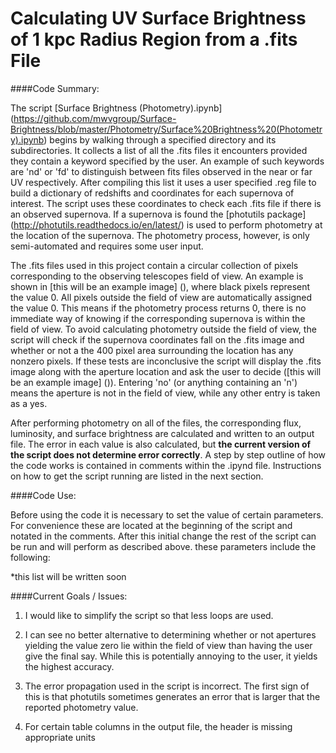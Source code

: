 # Calculating UV Surface Brightness of 1 kpc Radius Region from a .fits File

####Code Summary:

The script [Surface Brightness (Photometry).ipynb] (https://github.com/mwvgroup/Surface-Brightness/blob/master/Photometry/Surface%20Brightness%20(Photometry).ipynb) begins by walking through a specified directory and its subdirectories. It collects a list of all the .fits files it encounters provided they contain a keyword specified by the user. An example of such keywords are 'nd' or 'fd' to distinguish between fits files observed in the near or far UV respectively. After compiling this list it uses a user specified .reg file to build a dictionary of redshifts and coordinates for each supernova of interest. The script uses these coordinates to check each .fits file if there is an observed supernova. If a supernova is found the [photutils package] (http://photutils.readthedocs.io/en/latest/) is used to perform photometry at the location of the supernova. The photometry process, however, is only semi-automated and requires some user input.

The .fits files used in this project contain a circular collection of pixels corresponding to the observing telescopes field of view. An example is shown in [this will be an example image] (), where black pixels represent the value 0. All pixels outside the field of view are automatically assigned the value 0. This means if the photometry process returns 0, there is no immediate way of knowing if the corresponding supernova is within the field of view. To avoid calculating photometry outside the field of view, the script will check if the supernova coordinates fall on the .fits image and whether or not a the 400 pixel area surrounding the location has any nonzero pixels. If these tests are inconclusive the script will display the .fits image along with the aperture location and ask the user to decide ([this will be an example image] ()). Entering 'no' (or anything containing an 'n') means the aperture is not in the field of view, while any other entry is taken as a yes. 

After performing photometry on all of the files, the corresponding flux, luminosity, and surface brightness are calculated and written to an output file. The error in each value is also calculated, but **the current version of the script does not determine error correctly**. A step by step outline of how the code works is contained in comments within the .ipynd file. Instructions on how to get the script running are listed in the next section.

####Code Use:

Before using the code it is necessary to set the value of certain parameters. For convenience these are located at the beginning of the script and notated in the comments. After this initial change the rest of the script can be run and will perform as described above. these parameters include the following:

*this list will be written soon

####Current Goals / Issues:

1. I would like to simplify the script so that less loops are used.

2. I can see no better alternative to determining whether or not apertures yielding the value zero lie within the field of view than having the user give the final say. While this is potentially annoying to the user, it yields the highest accuracy.

2. The error propagation used in the script is incorrect. The first sign of this is that photutils sometimes generates an error that is larger that the reported photometry value.

3. For certain table columns in the output file, the header is missing appropriate units
